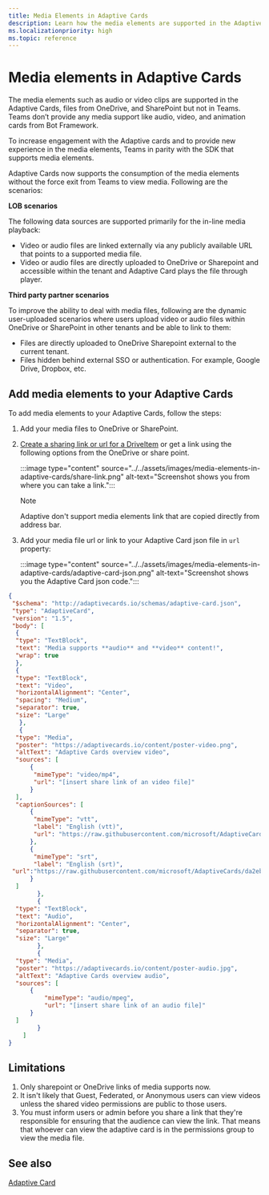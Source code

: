 ```yaml
---
title: Media Elements in Adaptive Cards
description: Learn how the media elements are supported in the Adaptive Cards and support consumption directly within Teams Adaptive Cards.
ms.localizationpriority: high
ms.topic: reference
---
```


# Media elements in Adaptive Cards

The media elements such as audio or video clips are supported in the Adaptive Cards, files from OneDrive, and SharePoint but not in Teams. Teams don’t provide any media support like audio, video, and animation cards from Bot Framework.

To increase engagement with the Adaptive cards and to provide new experience in the media elements, Teams in parity with the SDK that supports media elements.

Adaptive Cards now supports the consumption of the media elements without the force exit from Teams to view media. Following are the scenarios:

**LOB scenarios**

The following data sources are supported primarily for the in-line media playback:

* Video or audio files are linked externally via any publicly available URL that points to a supported media file.
* Video or audio files are directly uploaded to OneDrive or Sharepoint and accessible within the tenant and Adaptive Card plays the file through player.

**Third party partner scenarios**

To improve the ability to deal with media files, following are the dynamic user-uploaded scenarios where users upload video or audio files within OneDrive or SharePoint in other tenants and be able to link to them:

* Files are directly uploaded to OneDrive Sharepoint external to the current tenant.
* Files hidden behind external SSO or authentication. For example, Google Drive, Dropbox, etc.

## Add media elements to your Adaptive Cards

To add media elements to your Adaptive Cards, follow the steps:

1. Add your media files to OneDrive or SharePoint.
1. [Create a sharing link or url for a DriveItem](/graph/api/driveitem-createlink) or get a link using the following options from the OneDrive or share point.

   :::image type="content" source="../../assets/images/media-elements-in-adaptive-cards/share-link.png" alt-text="Screenshot shows you from where you can take a link.":::

    >[!NOTE]
    > Adaptive don't support media elements link that are copied directly from address bar.

1. Add your media file url or link to your Adaptive Card json file in `url` property:

   :::image type="content" source="../../assets/images/media-elements-in-adaptive-cards/adaptive-card-json.png" alt-text="Screenshot shows you the Adaptive Card json code.":::

```json
{
 "$schema": "http://adaptivecards.io/schemas/adaptive-card.json",
 "type": "AdaptiveCard",
 "version": "1.5",
 "body": [
  {
  "type": "TextBlock",
  "text": "Media supports **audio** and **video** content!",
  "wrap": true
  },
  {
  "type": "TextBlock",
  "text": "Video",
  "horizontalAlignment": "Center",
  "spacing": "Medium",
  "separator": true,
  "size": "Large"
   },
   {
  "type": "Media",
  "poster": "https://adaptivecards.io/content/poster-video.png",
  "altText": "Adaptive Cards overview video",
  "sources": [
      {
       "mimeType": "video/mp4",
       "url": "[insert share link of an video file]"
      }
  ],
  "captionSources": [
      {
       "mimeType": "vtt",
       "label": "English (vtt)",
       "url": "https://raw.githubusercontent.com/microsoft/AdaptiveCards/5ac07e8adb8d7dcd7480973321e57d279d1f7d2c/assets/ProductVideoSubtitles.vtt"
      },
      {
       "mimeType": "srt",
       "label": "English (srt)",
 "url":"https://raw.githubusercontent.com/microsoft/AdaptiveCards/da2eb4ad4de60d14b37decc062d3952da9dbb790/assets/ProductVideoSubtitles.srt"
      }
  ]
        },
        {
  "type": "TextBlock",
  "text": "Audio",
  "horizontalAlignment": "Center",
  "separator": true,
  "size": "Large"
        },
        {
  "type": "Media",
  "poster": "https://adaptivecards.io/content/poster-audio.jpg",
  "altText": "Adaptive Cards overview audio",
  "sources": [
      {
          "mimeType": "audio/mpeg",
          "url": "[insert share link of an audio file]"
      }
  ]
        }
    ]
}
```

## Limitations

1. Only sharepoint or OneDrive links of media supports now.
1. It isn't likely that Guest, Federated, or Anonymous users can view videos unless the shared video permissions are public to those users.
1. You must inform users or admin before you share a link that they're responsible for ensuring that the audience can view the link. That means that whoever can view the adaptive card is in the permissions group to view the media file.

## See also

[Adaptive Card](cards-reference.md#adaptive-card)
